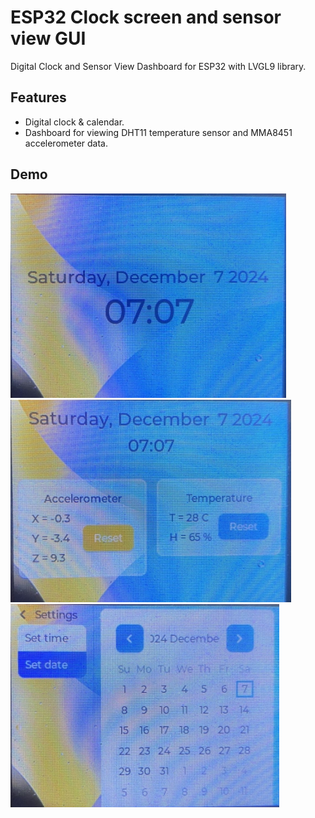 # ESP32 Clock screen and sensor view GUI
Digital Clock and Sensor View Dashboard for ESP32 with LVGL9 library.
## Features
* Digital clock & calendar.
* Dashboard for viewing DHT11 temperature sensor and MMA8451 accelerometer data.
## Demo
![page2](demo_page2.png)
![page1](demo_page1.png)
![menu](demo_menu.png)
